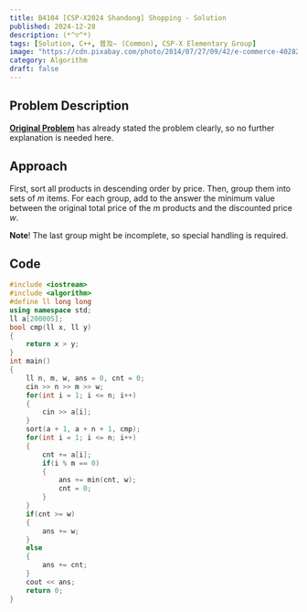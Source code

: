 ```yaml
---
title: B4104 [CSP-X2024 Shandong] Shopping - Solution
published: 2024-12-28
description: (*^▽^*)
tags: [Solution, C++, 普及− (Common), CSP-X Elementary Group]
image: "https://cdn.pixabay.com/photo/2014/07/27/09/42/e-commerce-402822_960_720.jpg"
category: Algorithm
draft: false
---
```


## Problem Description  

[**Original Problem**](https://www.luogu.com.cn/problem/B4104) has already stated the problem clearly, so no further explanation is needed here.  

## Approach  

First, sort all products in descending order by price. Then, group them into sets of $m$ items. For each group, add to the answer the minimum value between the original total price of the $m$ products and the discounted price $w$.  

**Note**! The last group might be incomplete, so special handling is required.  

## Code

```cpp
#include <iostream>
#include <algorithm>
#define ll long long
using namespace std;
ll a[200005];
bool cmp(ll x, ll y)
{
    return x > y;
}
int main()
{
    ll n, m, w, ans = 0, cnt = 0;
    cin >> n >> m >> w;
    for(int i = 1; i <= n; i++)
    {
        cin >> a[i];
    }
    sort(a + 1, a + n + 1, cmp);
    for(int i = 1; i <= n; i++)
    {
        cnt += a[i];
        if(i % m == 0)
        {
            ans += min(cnt, w);
            cnt = 0;
        }
    }
    if(cnt >= w)
    {
        ans += w;
    }
    else
    {
        ans += cnt;
    }
    cout << ans;
    return 0;
}
```